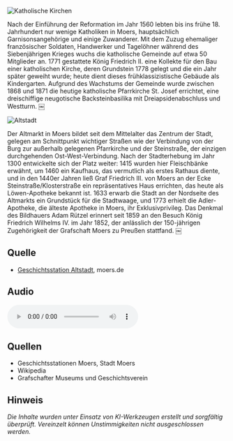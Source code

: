 ![Katholische Kirchen](./images/moers/p5.1.jpg)

Nach der Einführung der Reformation im Jahr 1560 lebten bis ins frühe 18. Jahrhundert nur wenige Katholiken in Moers, hauptsächlich Garnisonsangehörige und einige Zuwanderer. Mit dem Zuzug ehemaliger französischer Soldaten, Handwerker und Tagelöhner während des Siebenjährigen Krieges wuchs die katholische Gemeinde auf etwa 50 Mitglieder an. 1771 gestattete König Friedrich II. eine Kollekte für den Bau einer katholischen Kirche, deren Grundstein 1778 gelegt und die ein Jahr später geweiht wurde; heute dient dieses frühklassizistische Gebäude als Kindergarten. Aufgrund des Wachstums der Gemeinde wurde zwischen 1868 und 1871 die heutige katholische Pfarrkirche St. Josef errichtet, eine dreischiffige neugotische Backsteinbasilika mit Dreiapsidenabschluss und Westturm.  ￼

![Altstadt](./images/moers/p1.1.jpg)

Der Altmarkt in Moers bildet seit dem Mittelalter das Zentrum der Stadt, gelegen am Schnittpunkt wichtiger Straßen wie der Verbindung von der Burg zur außerhalb gelegenen Pfarrkirche und der Steinstraße, der einzigen durchgehenden Ost-West-Verbindung. Nach der Stadterhebung im Jahr 1300 entwickelte sich der Platz weiter: 1415 wurden hier Fleischbänke erwähnt, um 1460 ein Kaufhaus, das vermutlich als erstes Rathaus diente, und in den 1440er Jahren ließ Graf Friedrich III. von Moers an der Ecke Steinstraße/Klosterstraße ein repräsentatives Haus errichten, das heute als Löwen-Apotheke bekannt ist. 1633 erwarb die Stadt an der Nordseite des Altmarkts ein Grundstück für die Stadtwaage, und 1773 erhielt die Adler-Apotheke, die älteste Apotheke in Moers, ihr Exklusivprivileg. Das Denkmal des Bildhauers Adam Rützel erinnert seit 1859 an den Besuch König Friedrich Wilhelms IV. im Jahr 1852, der anlässlich der 150-jährigen Zugehörigkeit der Grafschaft Moers zu Preußen stattfand.  ￼


Quelle
------

* [Geschichtsstation Altstadt], moers.de

[Geschichtsstation Altstadt]: https://www.moers.de/leben-moers/geschichtsstation/geschichtsstation-01-altstadt

## Audio

<audio controls class="full-width-audio">
  <source src="locales/moers/de/p5.mp3" type="audio/mpeg">
  Dein Browser unterstützt kein Audioelement.
</audio>

## Quellen

- Geschichtsstationen Moers, Stadt Moers
- Wikipedia
- Grafschafter Museums und Geschichtsverein

## Hinweis

_Die Inhalte wurden unter Einsatz von KI-Werkzeugen erstellt und sorgfältig überprüft. Vereinzelt können Unstimmigkeiten nicht ausgeschlossen werden._